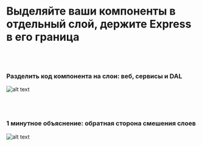 # Выделяйте ваши компоненты в отдельный слой, держите Express в его граница

<br/><br/>

### Разделить код компонента на слои: веб, сервисы и DAL

![alt text](https://github.com/i0natan/nodebestpractices/blob/master/assets/images/structurebycomponents.PNG "Separate component code into layers")

 <br/><br/>

### 1 минутное объяснение: обратная сторона смешения слоев

![alt text](https://github.com/i0natan/nodebestpractices/blob/master/assets/images/keepexpressinweb.gif "The downside of mixing layers")
